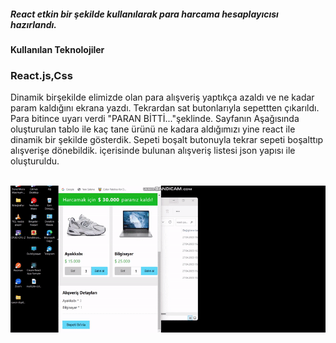 <h5>React etkin bir şekilde kullanılarak para harcama hesaplayıcısı hazırlandı.</h5>
<h4>Kullanılan Teknolojiler</h4>
<h3>React.js,Css</h3>
<p>
     Dinamik birşekilde elimizde olan para alışveriş yaptıkça azaldı ve ne kadar param kaldığını ekrana yazdı. Tekrardan sat
     butonlarıyla sepettten çıkarıldı. Para bitince uyarı verdi "PARAN BİTTİ..."şeklinde.
     Sayfanın Aşağısında oluşturulan  tablo ile kaç tane ürünü ne kadara aldığımızı yine react ile dinamik bir şekilde 
     gösterdik. Sepeti boşalt butonuyla tekrar sepeti boşalttıp alışverişe dönebildik.
     içerisinde bulunan alışveriş listesi json yapısı ile oluşturuldu.
<br></br>

![](ekran.gif)
